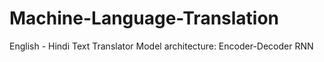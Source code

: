 # Machine-Language-Translation
English - Hindi Text Translator Model architecture: Encoder-Decoder RNN

